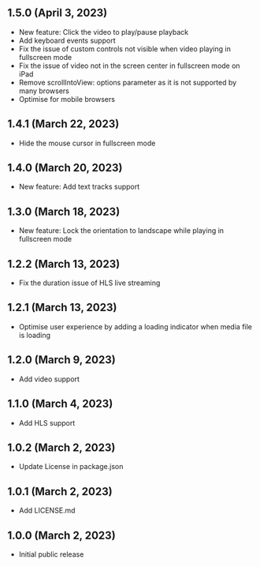 ## 1.5.0 (April 3, 2023)

- New feature: Click the video to play/pause playback
- Add keyboard events support
- Fix the issue of custom controls not visible when video playing in fullscreen mode
- Fix the issue of video not in the screen center in fullscreen mode on iPad
- Remove scrollIntoView: options parameter as it is not supported by many browsers
- Optimise for mobile browsers

## 1.4.1 (March 22, 2023)

- Hide the mouse cursor in fullscreen mode

## 1.4.0 (March 20, 2023)

- New feature: Add text tracks support

## 1.3.0 (March 18, 2023)

- New feature: Lock the orientation to landscape while playing in fullscreen mode

## 1.2.2 (March 13, 2023)

- Fix the duration issue of HLS live streaming

## 1.2.1 (March 13, 2023)

- Optimise user experience by adding a loading indicator when media file is loading

## 1.2.0 (March 9, 2023)

- Add video support

## 1.1.0 (March 4, 2023)

- Add HLS support

## 1.0.2 (March 2, 2023)

- Update License in package.json

## 1.0.1 (March 2, 2023)

- Add LICENSE.md

## 1.0.0 (March 2, 2023)

- Initial public release